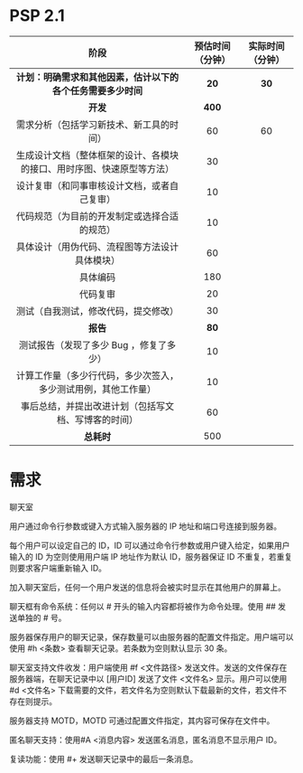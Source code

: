 # PSP 2.1

| 阶段 | 预估时间（分钟） | 实际时间（分钟）|
| :-: | :-: | :-: |
| **计划：明确需求和其他因素，估计以下的各个任务需要多少时间** | **20** | **30** |
| **开发** | **400** |  |
| 需求分析（包括学习新技术、新工具的时间） | 60 | 60 |
| 生成设计文档（整体框架的设计、各模块的接口、用时序图、快速原型等方法） | 30 |  |
| 设计复审（和同事审核设计文档，或者自己复审） | 10 |  |
| 代码规范（为目前的开发制定或选择合适的规范） | 10 |  |
| 具体设计（用伪代码、流程图等方法设计具体模块） | 60 |  |
| 具体编码 | 180 |  |
| 代码复审 | 20 |  |
| 测试（自我测试，修改代码，提交修改） | 30 |  |
| **报告** | **80** |  |
| 测试报告（发现了多少 Bug ，修复了多少） | 10 |  |
| 计算工作量（多少行代码，多少次签入，多少测试用例，其他工作量） | 10 |  |
| 事后总结，并提出改进计划（包括写文档、写博客的时间） | 60 |  |
| **总耗时** | 500 |  |

# 需求

聊天室

用户通过命令行参数或键入方式输入服务器的 IP 地址和端口号连接到服务器。

每个用户可以设定自己的 ID，ID 可以通过命令行参数或用户键入给定，如果用户输入的 ID 为空则使用用户端 IP 地址作为默认 ID，服务器保证 ID 不重复，若重复则要求客户端重新输入 ID。

加入聊天室后，任何一个用户发送的信息将会被实时显示在其他用户的屏幕上。

聊天框有命令系统：任何以 # 开头的输入内容都将被作为命令处理。使用 ## 发送单独的 # 号。

服务器保存用户的聊天记录，保存数量可以由服务器的配置文件指定。用户端可以使用 #h <条数> 查看聊天记录。若条数为空则默认显示 30 条。

聊天室支持文件收发：用户端使用 #f <文件路径> 发送文件。发送的文件保存在服务器端，在聊天记录中以 [用户ID] 发送了文件 <文件名> 显示。用户可以使用 #d <文件名> 下载需要的文件，若文件名为空则默认下载最新的文件，若文件不存在则提示。

服务器支持 MOTD，MOTD 可通过配置文件指定，其内容可保存在文件中。

匿名聊天支持：使用#A <消息内容> 发送匿名消息，匿名消息不显示用户 ID。

复读功能：使用 #+ 发送聊天记录中的最后一条消息。
